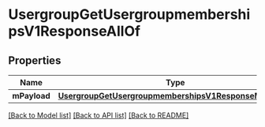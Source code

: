 # UsergroupGetUsergroupmembershipsV1ResponseAllOf

## Properties
Name | Type | Description | Notes
------------ | ------------- | ------------- | -------------
**mPayload** | [**UsergroupGetUsergroupmembershipsV1ResponseMPayload**](UsergroupGetUsergroupmembershipsV1ResponseMPayload.md) |  | 

[[Back to Model list]](../README.md#documentation-for-models) [[Back to API list]](../README.md#documentation-for-api-endpoints) [[Back to README]](../README.md)


